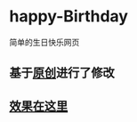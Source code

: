 # happy-Birthday
简单的生日快乐网页


## 基于[原创](https://github.com/ayusharma/birthday)进行了修改

## [效果在这里](http://zhangzhaozhao.work/project/birthday/)
